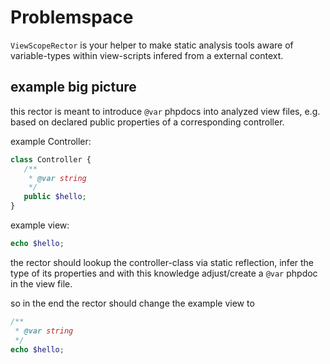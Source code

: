 # Problemspace

`ViewScopeRector` is your helper to make static analysis tools aware of variable-types within view-scripts infered from a external context. 

## example big picture

this rector is meant to introduce `@var` phpdocs into analyzed view files, e.g. based on declared public properties of a corresponding controller.

example Controller:
```php
class Controller {
   /**
    * @var string
    */
   public $hello;
}
```

example view:
```php
echo $hello;
```

the rector should lookup the controller-class via static reflection, infer the type of its properties and with this knowledge adjust/create a `@var` phpdoc in the view file.

so in the end the rector should change the example view to
```php
/**
 * @var string
 */
echo $hello;
```

